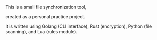 This is a small file synchronization tool,

created as a personal practice project. 

It is written using Golang (CLI interface), Rust (encryption), Python (file scanning), and Lua (rules module).
